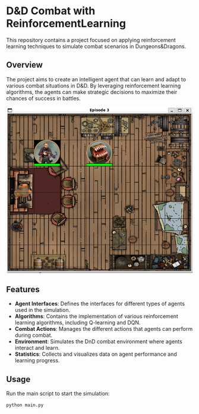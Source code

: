 # D&D Combat with ReinforcementLearning

This repository contains a project focused on applying reinforcement learning techniques to simulate combat scenarios in Dungeons&Dragons.

## Overview

The project aims to create an intelligent agent that can learn and adapt to various combat situations in D&D. By leveraging reinforcement learning algorithms, the agents can make strategic decisions to maximize their chances of success in battles.

<p align="center">
  <img src="./pictures/fig.env.png" width="500"/>
</p>

## Features

- **Agent Interfaces**: Defines the interfaces for different types of agents used in the simulation.
- **Algorithms**: Contains the implementation of various reinforcement learning algorithms, including Q-learning and DQN.
- **Combat Actions**: Manages the different actions that agents can perform during combat.
- **Environment**: Simulates the DnD combat environment where agents interact and learn.
- **Statistics**: Collects and visualizes data on agent performance and learning progress.

## Usage

Run the main script to start the simulation:

```bash
python main.py
```
